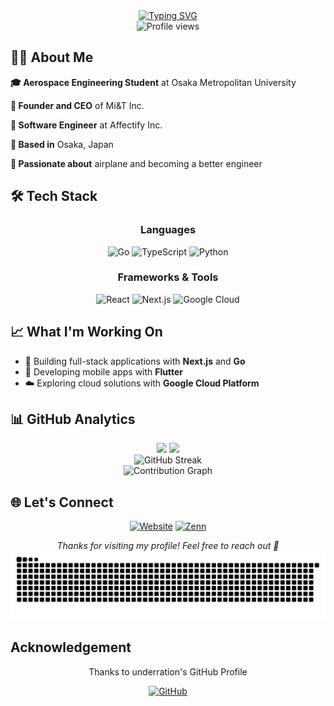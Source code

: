 <div align="center">
  <a href="https://git.io/typing-svg"><img src="https://readme-typing-svg.herokuapp.com?font=Fira+Code&pause=1000&center=true&width=435&lines=Hi+there%2C+I'm+Mitsuki+TANOUE+%F0%9F%91%8B;Aerospace+Engineering+Student+at+OMU;Founder+and+CEO+of+Mi%26T+Inc.;Software+Engineer+at+Affectify+Inc." alt="Typing SVG" />
  </a>
</div>

<div align="center">
  <img src="https://komarev.com/ghpvc/?username=miikun77&style=flat-square&color=blue" alt="Profile views"/>
</div>


## 🧑‍💻 About Me

**🎓 Aerospace Engineering Student** at Osaka Metropolitan University

**💼 Founder and CEO** of Mi&T Inc.

**💼 Software Engineer** at Affectify Inc.

**📍 Based in** Osaka, Japan

**🚀 Passionate about** airplane and becoming a better engineer


## 🛠️ Tech Stack

<div align="center">

### Languages
![Go](https://img.shields.io/badge/Go-00ADD8?style=for-the-badge&logo=go&logoColor=white)
![TypeScript](https://img.shields.io/badge/TypeScript-007ACC?style=for-the-badge&logo=typescript&logoColor=white)
![Python](https://img.shields.io/badge/Python-3776AB?style=for-the-badge&logo=python&logoColor=white)

### Frameworks & Tools
![React](https://img.shields.io/badge/-ReactJs-61DAFB?logo=react&logoColor=white&style=for-the-badge)
![Next.js](https://img.shields.io/badge/Next.js-000000?style=for-the-badge&logo=nextdotjs&logoColor=white)
![Google Cloud](https://img.shields.io/badge/Google_Cloud-4285F4?style=for-the-badge&logo=google-cloud&logoColor=white)

</div>

## 📈 What I'm Working On

- 🔭 Building full-stack applications with **Next.js** and **Go**
- 📱 Developing mobile apps with **Flutter**
- ☁️ Exploring cloud solutions with **Google Cloud Platform**

## 📊 GitHub Analytics

<div align="center">
  <img height="180em" src="https://github-readme-stats.vercel.app/api?username=miikun77&show_icons=true&theme=tokyonight&hide_border=true&count_private=true&include_all_commits=true"/>
  <img height="180em" src="https://github-readme-stats.vercel.app/api/top-langs/?username=miikun77&layout=compact&theme=tokyonight&hide_border=true&langs_count=8"/>
</div>

<div align="center">
  <img src="https://github-readme-streak-stats.herokuapp.com/?user=miikun77&theme=tokyonight&hide_border=true" alt="GitHub Streak"/>
</div>

<div align="center">
  <img src="https://github-readme-activity-graph.vercel.app/graph?username=miikun77&theme=tokyo-night&hide_border=true&area=true" alt="Contribution Graph"/>
</div>

## 🌐 Let's Connect

<div align="center">

[![Website](https://img.shields.io/badge/🌐_Website-miikun77.pages.dev-4285f4?style=for-the-badge)](https://miikun77.pages.dev)
[![Zenn](https://img.shields.io/badge/📝_Zenn-Articles-55C500?style=for-the-badge)](https://zenn.dev/miikun77)

</div>

<div align="center">
  <i>Thanks for visiting my profile! Feel free to reach out 🚀</i>
</div>

<div align="center">
  <picture>
    <source
      media="(prefers-color-scheme: dark)"
      srcset="https://raw.githubusercontent.com/miikun77/miikun77/output/github-contribution-grid-snake-dark.svg"
    />
    <source
      media="(prefers-color-scheme: light)"
      srcset="https://raw.githubusercontent.com/miikun77/miikun77/output/github-contribution-grid-snake.svg"
    />
    <img
      alt="GitHub contribution grid snake animation"
      src="https://raw.githubusercontent.com/miikun77/miikun77/output/github-contribution-grid-snake.svg"
    />
  </picture>
</div>



## Acknowledgement

<div align="center">

Thanks to underration's GitHub Profile

[![GitHub](https://img.shields.io/badge/🌐_GitHub-underration-4285f4?style=for-the-badge)](https://github.com/underration/underration)
